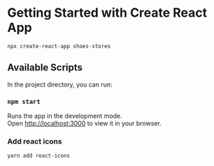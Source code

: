 # Getting Started with Create React App
`npx create-react-app shoes-stores`

## Available Scripts

In the project directory, you can run:

### `npm start`

Runs the app in the development mode.\
Open [http://localhost:3000](http://localhost:3000) to view it in your browser.

### Add react icons
`yarn add react-icons`